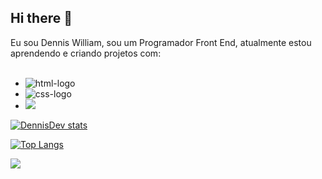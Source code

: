## Hi there 👋

Eu sou Dennis William, sou um Programador Front End, atualmente estou aprendendo e criando projetos com:
<br>
<br>

- <img src="https://img.shields.io/badge/HTML5-E34F26?style=for-the-badge&logo=html5&logoColor=white" alt="html-logo" />
- <img src="https://img.shields.io/badge/CSS3-1572B6?style=for-the-badge&logo=css3&logoColor=white" alt="css-logo" />
- <img src="https://img.shields.io/badge/JavaScript-F7DF1E?style=for-the-badge&logo=javascript&logoColor=black" />



[![DennisDev stats](https://github-readme-stats.vercel.app/api?username=DennisDev2911)](https://github.com/anuraghazra/github-readme-stats)

[![Top Langs](https://github-readme-stats.vercel.app/api/top-langs/?username=DennisDev2911)](https://github.com/anuraghazra/github-readme-stats)

![](https://komarev.com/ghpvc/?username=DennisDev2911-github-username)
